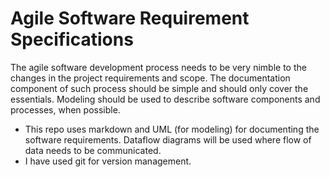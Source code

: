 # Agile Software Requirement Specifications
The agile software development process needs to be very nimble to the changes in the project requirements and scope. The documentation component of such process should be simple and should only cover the essentials. Modeling should be used to describe software components and processes, when possible. 


- This repo uses markdown and UML (for modeling) for documenting the software requirements. Dataflow diagrams will be used where flow of data needs to be communicated.
- I have used git for version management.